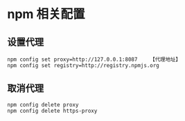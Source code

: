 # npm 相关配置

## 设置代理
```
npm config set proxy=http://127.0.0.1:8087    【代理地址】
npm config set registry=http://registry.npmjs.org
```

## 取消代理
```
npm config delete proxy
npm config delete https-proxy
```

